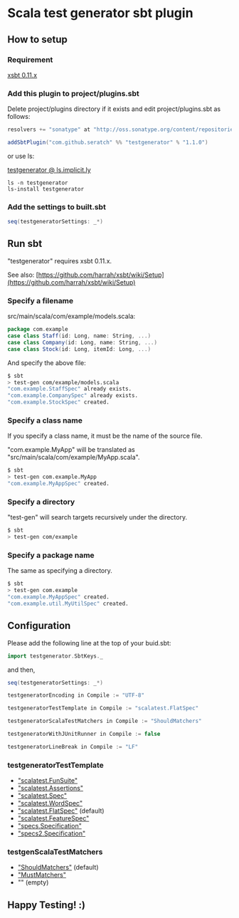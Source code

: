 # Scala test generator sbt plugin 

## How to setup

### Requirement

[xsbt 0.11.x](https://github.com/harrah/xsbt)

### Add this plugin to project/plugins.sbt

Delete project/plugins directory if it exists and edit project/plugins.sbt as follows:

```scala
resolvers += "sonatype" at "http://oss.sonatype.org/content/repositories/releases"

addSbtPlugin("com.github.seratch" %% "testgenerator" % "1.1.0")
```

or use ls:

[testgenerator @ ls.implicit.ly](http://ls.implicit.ly/seratch/testgenerator)

```
ls -n testgenerator
ls-install testgenerator
```

### Add the settings to built.sbt

```scala
seq(testgeneratorSettings: _*)
```


## Run sbt

"testgenerator" requires xsbt 0.11.x.

See also: [https://github.com/harrah/xsbt/wiki/Setup](https://github.com/harrah/xsbt/wiki/Setup)

### Specify a filename

src/main/scala/com/example/models.scala:

```scala
package com.example
case class Staff(id: Long, name: String, ...)
case class Company(id: Long, name: String, ...)
case class Stock(id: Long, itemId: Long, ...)
```

And specify the above file:

```sh
$ sbt
> test-gen com/example/models.scala
"com.example.StaffSpec" already exists.
"com.example.CompanySpec" already exists.
"com.example.StockSpec" created.
```

### Specify a class name

If you specify a class name, it must be the name of the source file.

"com.example.MyApp" will be translated as "src/main/scala/com/example/MyApp.scala".

```sh
$ sbt
> test-gen com.example.MyApp
"com.example.MyAppSpec" created.
```

### Specify a directory

"test-gen" will search targets recursively under the directory.

```sh
$ sbt
> test-gen com/example
```

### Specify a package name

The same as specifying a directory.

```sh
$ sbt
> test-gen com.example
"com.example.MyAppSpec" created.
"com.example.util.MyUtilSpec" created.
```

## Configuration

Please add the following line at the top of your buid.sbt:

```scala
import testgenerator.SbtKeys._
```

and then,

```scala
seq(testgeneratorSettings: _*)

testgeneratorEncoding in Compile := "UTF-8"

testgeneratorTestTemplate in Compile := "scalatest.FlatSpec"

testgeneratorScalaTestMatchers in Compile := "ShouldMatchers"

testgeneratorWithJUnitRunner in Compile := false 

testgeneratorLineBreak in Compile := "LF"
```

### testgeneratorTestTemplate

- ["scalatest.FunSuite"](http://www.scalatest.org/scaladoc/1.6.1/#org.scalatest.FunSuite)
- ["scalatest.Assertions"](http://www.scalatest.org/scaladoc/1.6.1/#org.scalatest.Assertions)
- ["scalatest.Spec"](http://www.scalatest.org/scaladoc/1.6.1/#org.scalatest.Spec)
- ["scalatest.WordSpec"](http://www.scalatest.org/scaladoc/1.6.1/#org.scalatest.WordSpec)
- ["scalatest.FlatSpec"](http://www.scalatest.org/scaladoc/1.6.1/#org.scalatest.FlatSpec) (default)
- ["scalatest.FeatureSpec"](http://www.scalatest.org/scaladoc/1.6.1/#org.scalatest.FeatureSpec)
- ["specs.Specification"](http://code.google.com/p/specs/wiki/DeclareSpecifications)
- ["specs2.Specification"](http://etorreborre.github.com/specs2/guide/org.specs2.guide.QuickStart.html#Quick+Start)

### testgenScalaTestMatchers

- ["ShouldMatchers"](http://www.scalatest.org/scaladoc/1.6.1/#org.scalatest.matchers.ShouldMatchers) (default)
- ["MustMatchers"](http://www.scalatest.org/scaladoc/1.6.1/#org.scalatest.matchers.MustMatchers)
- "" (empty)


## Happy Testing! :)

